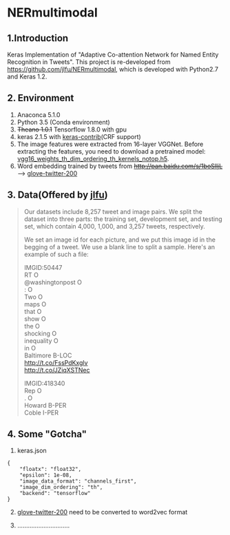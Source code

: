 # NERmultimodal
## 1.Introduction
Keras Implementation of "Adaptive Co-attention Network for Named Entity Recognition in Tweets". 
This project is re-developed from https://github.com/jlfu/NERmultimodal, which is developed with Python2.7 and Keras 1.2.

## 2. Environment
1) Anaconca 5.1.0
2) Python 3.5 (Conda environment)
3) ~~Theano 1.0.1~~ Tensorflow 1.8.0 with gpu
4) keras 2.1.5 with [keras-contrib](https://github.com/keras-team/keras-contrib)(CRF support)
5) The image features were extracted from 16-layer VGGNet. Before extracting the features, you need to download a pretrained model: [vgg16_weights_th_dim_ordering_th_kernels_notop.h5](https://code.vi-seem.eu/Risojevic/hrrs_image_classification/blob/a8906ce4745b8809d49a927cc96002437e63575a/Models/vgg16_weights_th_dim_ordering_th_kernels_notop.h5).
4) Word embedding trained by tweets from ~~http://pan.baidu.com/s/1boSlljL~~ --> [glove-twitter-200](https://github.com/RaRe-Technologies/gensim-data)

## 3. Data(Offered by [jlfu](https://github.com/jlfu))
> Our datasets include 8,257 tweet and image pairs. We split the dataset into three parts: the training set, development set, and testing set, which contain 4,000, 1,000, and 3,257 tweets, respectively.  
>
> We set an image id for each picture, and we put this image id in the begging of a tweet. We use a blank line to split a sample. Here's an example of such a file:
>
> IMGID:50447     
> RT	O        
> @washingtonpost	O        
> :	O        
> Two	O        
> maps	O        
> that	O        
> show	O        
> the	O        
> shocking	O        
> inequality	O        
> in	O        
> Baltimore	B-LOC        
> http://t.co/FssPdKxglv	        
> http://t.co/JZiqXSTNec        
>
> IMGID:418340        
> Rep	O        
> .	O        
> Howard	B-PER        
> Coble	I-PER        

## 4. Some "Gotcha"
1. keras.json
``` 
{
    "floatx": "float32",
    "epsilon": 1e-08,
    "image_data_format": "channels_first",
    "image_dim_ordering": "th",
    "backend": "tensorflow"
}

``` 
2. [glove-twitter-200](https://github.com/RaRe-Technologies/gensim-data) need to be converted to word2vec format

3. …………………………
